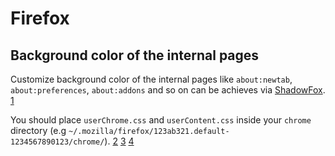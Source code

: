# Firefox

## Background color of the internal pages

Customize background color of the internal pages like `about:newtab`,
`about:preferences`, `about:addons` and so on
can be achieves via [ShadowFox][]. [1][]

You should place `userChrome.css` and
`userContent.css` inside your `chrome` directory (e.g
`~/.mozilla/firefox/123ab321.default-1234567890123/chrome/`). [2][] [3][] [4][]

[ShadowFox]: https://github.com/overdodactyl/ShadowFox
[1]: https://support.mozilla.org/en-US/questions/1198235
[2]: http://kb.mozillazine.org/Chrome_folder
[3]: http://kb.mozillazine.org/Profile_folder
[4]: https://developer.mozilla.org/en-US/docs/Glossary/Chrome
